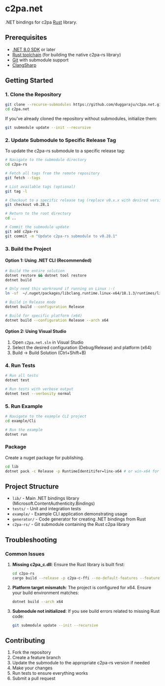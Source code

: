 # c2pa.net

.NET bindings for c2pa [Rust](https://github.com/contentauth/c2pa-rs) library.

## Prerequisites

- [.NET 8.0 SDK](https://dotnet.microsoft.com/download/dotnet/8.0) or later
- [Rust toolchain](https://rustup.rs/) (for building the native c2pa-rs library)
- [Git](https://git-scm.com/) with submodule support
- [ClangSharp](https://github.com/dotnet/ClangSharp)

## Getting Started

### 1. Clone the Repository

```bash
git clone --recurse-submodules https://github.com/duggaraju/c2pa.net.git
cd c2pa.net
```

If you've already cloned the repository without submodules, initialize them:

```bash
git submodule update --init --recursive
```

### 2. Update Submodule to Specific Release Tag

To update the c2pa-rs submodule to a specific release tag:

```bash
# Navigate to the submodule directory
cd c2pa-rs

# Fetch all tags from the remote repository
git fetch --tags

# List available tags (optional)
git tag -l

# Checkout to a specific release tag (replace v0.x.x with desired version)
git checkout v0.28.1

# Return to the root directory
cd ..

# Commit the submodule update
git add c2pa-rs
git commit -m "Update c2pa-rs submodule to v0.28.1"
```

### 3. Build the Project

#### Option 1: Using .NET CLI (Recommended)

```bash
# Build the entire solution
dotnet restore && dotnet tool restore
dotnet build

# Only need this workround if running on Linux :-(
ln -sf  ~/.nuget/packages/libclang.runtime.linux-x64/18.1.3/runtimes/linux-x64/native/libclang.so ~/.nuget/packages/libclang.runtime.linux-x64/18.1.3/runtimes/linux-x64/native/libclang.so.18.1

# Build in Release mode
dotnet build --configuration Release

# Build for specific platform (x64)
dotnet build --configuration Release --arch x64
```

#### Option 2: Using Visual Studio

1. Open `c2pa.net.sln` in Visual Studio
2. Select the desired configuration (Debug/Release) and platform (x64)
3. Build → Build Solution (Ctrl+Shift+B)

### 4. Run Tests

```bash
# Run all tests
dotnet test

# Run tests with verbose output
dotnet test --verbosity normal
```

### 5. Run Example

```bash
# Navigate to the example CLI project
cd example/Cli

# Run the example
dotnet run
```

### Package

Create a nuget package for publishing.

```bash
cd lib
dotnet pack -c Release -p RuntimeIdentitifer=linx-x64 # or win-x64 for Windows.
```

## Project Structure

- `lib/` - Main .NET bindings library (Microsoft.ContentAuthenticity.Bindings)
- `tests/` - Unit and integration tests
- `example/` - Example CLI application demonstrating usage
- `generator/` - Code generator for creating .NET bindings from Rust
- `c2pa-rs/` - Git submodule containing the Rust c2pa library

## Troubleshooting

### Common Issues

1. **Missing c2pa_c.dll**: Ensure the Rust library is built first:

   ```bash
   cd c2pa-rs
   cargo build --release -p c2pa-c-ffi --no-default-features --features "rust_native_crypto, file_io"
   ```

2. **Platform target mismatch**: The project is configured for x64. Ensure your build environment matches:

   ```bash
   dotnet build --arch x64
   ```

3. **Submodule not initialized**: If you see build errors related to missing Rust code:

   ```bash
   git submodule update --init --recursive
   ```

## Contributing

1. Fork the repository
2. Create a feature branch
3. Update the submodule to the appropriate c2pa-rs version if needed
4. Make your changes
5. Run tests to ensure everything works
6. Submit a pull request
